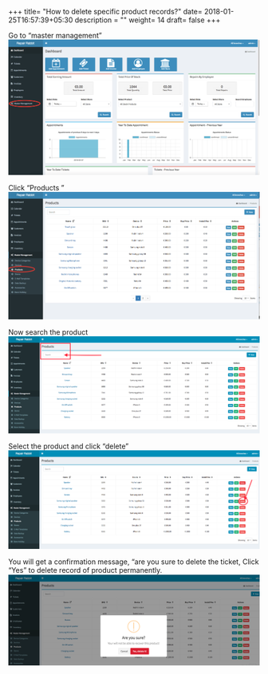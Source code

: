 +++
title= "How to delete specific product records?"
date= 2018-01-25T16:57:39+05:30
description = ""
weight= 14
draft= false
+++



Go to “master management”
![How to delete specific product records?](/images/tickets/how_to_delet_specific_product_records/go_to_master_management.png)


Click “Products ”
![How to delete specific product records?](/images/tickets/how_to_delet_specific_product_records/click_product.png)

Now search the product
![How to delete specific product records?](/images/tickets/how_to_delet_specific_product_records/search_procudt.png)


Select the product and click “delete”
![How to delete specific product records?](/images/tickets/how_to_delet_specific_product_records/select_the_product_and_delet.png)

You will get a confirmation message, “are you sure to delete the ticket, Click “Yes” to delete record of product permanently. 
![How to delete specific product records?](/images/tickets/how_to_delet_specific_product_records/confirm_your_action_.png)



 

